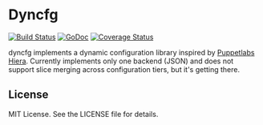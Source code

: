 Dyncfg
========
[![Build Status](https://api.travis-ci.org/arachnist/dyncfg.svg?branch=master)](https://travis-ci.org/arachnist/dyncfg)
[![GoDoc](https://godoc.org/github.com/arachnist/dyncfg?status.svg)](https://godoc.org/github.com/arachnist/dyncfg)
[![Coverage Status](https://coveralls.io/repos/arachnist/dyncfg/badge.svg?branch=master&service=github)](https://coveralls.io/github/arachnist/dyncfg?branch=master)

dyncfg implements a dynamic configuration library inspired by [Puppetlabs Hiera](https://github.com/puppetlabs/hiera).
Currently implements only one backend (JSON) and does not support slice merging across configuration tiers, but it's getting there.

## License
MIT License. See the LICENSE file for details.

